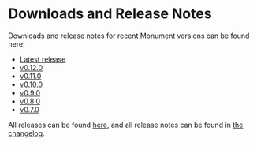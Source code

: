 # Downloads and Release Notes

Downloads and release notes for recent Monument versions can be found here:

- [Latest release](https://github.com/kneasle/ringing/releases/tag/latest)
- [v0.12.0](https://github.com/kneasle/ringing/releases/tag/v0.12.0)
- [v0.11.0](https://github.com/kneasle/ringing/releases/tag/v0.11.0)
- [v0.10.0](https://github.com/kneasle/ringing/releases/tag/v0.10.0)
- [v0.9.0](https://github.com/kneasle/ringing/releases/tag/v0.9.0)
- [v0.8.0](https://github.com/kneasle/ringing/releases/tag/v0.8.0)
- [v0.7.0](https://github.com/kneasle/ringing/releases/tag/v0.7.0)

All releases can be found [here](https://github.com/kneasle/ringing/releases/), and all release
notes can be found in [the changelog](https://github.com/kneasle/ringing/blob/master/CHANGELOG.md).
